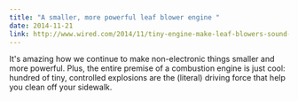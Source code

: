 ```yaml
---
title: "A smaller, more powerful leaf blower engine "
date: 2014-11-21
link: http://www.wired.com/2014/11/tiny-engine-make-leaf-blowers-sound-less-like-jet-engines/
---
```

 It's amazing how we continue to make non-electronic things smaller and more powerful. Plus, the entire premise of a combustion engine is just cool: hundred of tiny, controlled explosions are the (literal) driving force that help you clean off your sidewalk.
